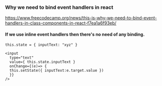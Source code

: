### Why we need to bind event handlers in react
https://www.freecodecamp.org/news/this-is-why-we-need-to-bind-event-handlers-in-class-components-in-react-f7ea1a6f93eb/

#### If we use inline event handlers then there's no need of any binding.
```
this.state = { inputText: "xyz" }

<input 
  type="text" 
  value={ this.state.inputText }
  onChange={(e)=> { 
  this.setState({ inputText:e.target.value }) 
  }} 
/> 

```
